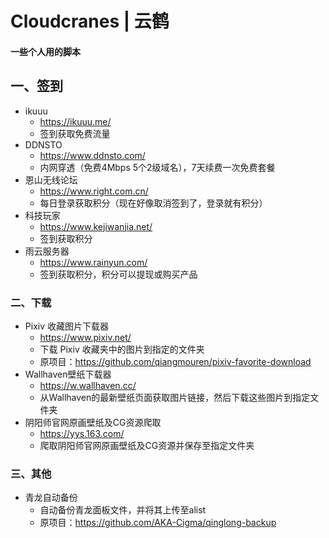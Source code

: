 # Cloudcranes | 云鹤

#### 一些个人用的脚本

## 一、签到

- ikuuu 
  - https://ikuuu.me/
  - 签到获取免费流量
- DDNSTO
  - https://www.ddnsto.com/
  - 内网穿透（免费4Mbps 5个2级域名），7天续费一次免费套餐
- 恩山无线论坛
  - https://www.right.com.cn/
  - 每日登录获取积分（现在好像取消签到了，登录就有积分）
- 科技玩家
  - https://www.kejiwanjia.net/
  - 签到获取积分
- 雨云服务器
  - https://www.rainyun.com/
  - 签到获取积分，积分可以提现或购买产品

### 二、下载

- Pixiv 收藏图片下载器
  - https://www.pixiv.net/
  - 下载 Pixiv 收藏夹中的图片到指定的文件夹
  - 原项目：https://github.com/qiangmouren/pixiv-favorite-download
- Wallhaven壁纸下载器
  - https://w.wallhaven.cc/
  - 从Wallhaven的最新壁纸页面获取图片链接，然后下载这些图片到指定文件夹
- 阴阳师官网原画壁纸及CG资源爬取
  - https://yys.163.com/
  - 爬取阴阳师官网原画壁纸及CG资源并保存至指定文件夹

### 三、其他

- 青龙自动备份
  - 自动备份青龙面板文件，并将其上传至alist
  - 原项目：https://github.com/AKA-Cigma/qinglong-backup
